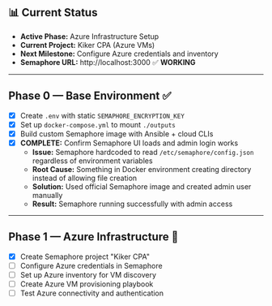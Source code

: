 ## 📊 Current Status
- **Active Phase:** Azure Infrastructure Setup
- **Current Project:** Kiker CPA (Azure VMs)
- **Next Milestone:** Configure Azure credentials and inventory
- **Semaphore URL:** http://localhost:3000 ✅ **WORKING**

---

## Phase 0 — Base Environment ✅

- [x] Create `.env` with static `SEMAPHORE_ENCRYPTION_KEY`
- [x] Set up `docker-compose.yml` to mount `./outputs`
- [x] Build custom Semaphore image with Ansible + cloud CLIs
- [x] **COMPLETE:** Confirm Semaphore UI loads and admin login works
  - **Issue:** Semaphore hardcoded to read `/etc/semaphore/config.json` regardless of environment variables
  - **Root Cause:** Something in Docker environment creating directory instead of allowing file creation
  - **Solution:** Used official Semaphore image and created admin user manually
  - **Result:** Semaphore running successfully with admin access

---

## Phase 1 — Azure Infrastructure 🚧

- [x] Create Semaphore project "Kiker CPA"
- [ ] Configure Azure credentials in Semaphore
- [ ] Set up Azure inventory for VM discovery
- [ ] Create Azure VM provisioning playbook
- [ ] Test Azure connectivity and authentication
